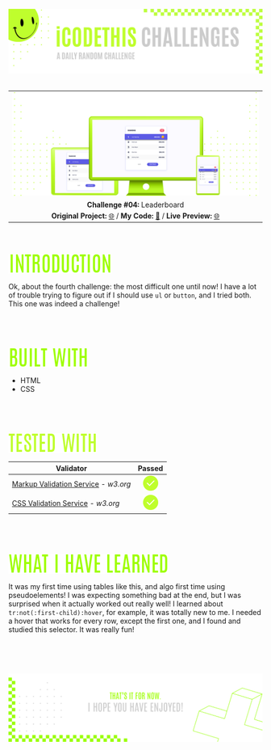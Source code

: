 ![A pretty README header](./assets/Readme-files/Readme-Header.png)
<br />
<br />

|         |               
| :-------------:|
| ![Challenge #4](./assets/Readme-files/Readme-Mockup.png)  |
| **Challenge #04:** Leaderboard   | 
| **Original Project:** [🌐](https://github.com/malunaridev/Challenges-iCodeThis/blob/master/4-leaderboard/assets/Readme-files/example.jpeg?raw=true) / **My Code:** [📄](https://github.com/malunaridev/Challenges-iCodeThis/tree/master/4-leaderboard) / **Live Preview:** [🌐](https://challenges-ict-4-leaderboard.netlify.app/)  

<br />
<br />

![Introduction](./assets/Readme-files/Readme-Introduction.png)

Ok, about the fourth challenge: the most difficult one until now! I have a lot of trouble trying to figure out if I should use <code>ul</code> or <code>button</code>, and I tried both. This one was indeed a challenge!

<br />
<br />
<br />

![Built with](./assets/Readme-files/Readme-Built-with.png)

- HTML
- CSS

<br />
<br />
<br />

![Built with](./assets/Readme-files/Readme-Tested-with.png)

|  Validator  | Passed |
| ------------- | :-------------: |
|[Markup Validation Service](https://validator.w3.org/) - <em>w3.org</em> | ![Done](./assets/Readme-files/Readme-Done.png)  |
|[CSS Validation Service](https://jigsaw.w3.org/css-validator/) - <em>w3.org</em> | ![Done](./assets/Readme-files/Readme-Done.png)  |

<br />
<br />
<br />

![What I have learned](./assets/Readme-files/Readme-What-I-have-learned.png)

It was my first time using tables like this, and algo first time using pseudoelements! I was expecting something bad at the end, but I was surprised when it actually worked out really well! I learned about <code>tr:not(:first-child):hover</code>, for example, it was totally new to me. I needed a hover that works for every row, except the first one, and I found and studied this selector. It was really fun!

<br />
<br />
<br />


![A pretty README footer](./assets/Readme-files/Readme-Footer.png)
